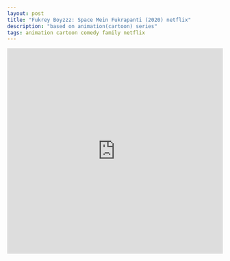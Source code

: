```yaml
---
layout: post
title: "Fukrey Boyzzz: Space Mein Fukrapanti (2020) netflix"
description: "based on animation(cartoon) series"
tags: animation cartoon comedy family netflix
---
```



<div class="responsive-container">
<iframe src="https://drive.google.com/file/d/1jqVmGoh_ztcVWuE62z1E-FMFixwzIYGL/preview" frameborder="0" marginwidth="0" marginheight="0" scrolling="NO" width="100%" height="480" allowfullscreen></iframe>
<div style="width: 80px; height: 80px; position: absolute; opacity: 0; right: 0px; top: 0px;"> </div></div>